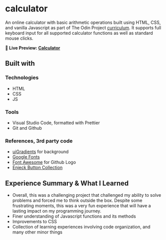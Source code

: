 # calculator
An online calculator with basic arithmetic operations built using HTML, CSS, and vanilla Javascript as part of The Odin Project [curriculum](https://www.theodinproject.com/lessons/foundations-calculator). It supports full keyboard input for all supported calculator functions as well as standard mouse clicks.

**🔗 Live Preview: [Calculator](https://wyspec.github.io/calculator-app/)**

## Built with

### Technologies
- HTML
- CSS
- JS

### Tools 
- Visual Studio Code, formatted with Prettier
- Git and Github

### References, 3rd party code
- [uiGradients](https://uigradients.com/#GrapefruitSunset) for background
- [Google Fonts](https://fonts.google.com/)
- [Font Awesome](https://fontawesome.com/) for Github Logo
- [Enjeck Button Collection](https://enjeck.com/btns/)

## Experience Summary & What I Learned
- Overall, this was a challenging project that challenged my ability to solve problems and forced me to think outside the box. Despite some frustrating moments, this was a very fun experience that will have a lasting impact on my programming journey.
- Finer understanding of Javascript functions and its methods
- Improvements to CSS
- Collection of learning experiences involving code organization, and many other minor things
